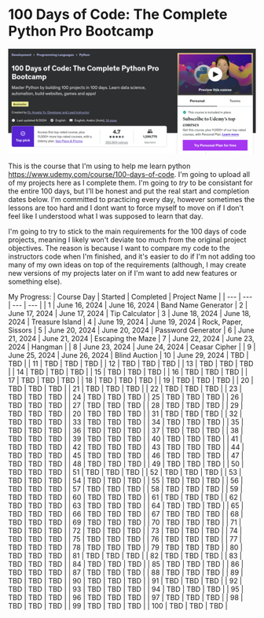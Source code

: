
# 100 Days of Code: The Complete Python Pro Bootcamp  

![100DaysOfCodeCourse](README_Files/Udemy_Course.png)  

This is the course that I'm using to help me learn python https://www.udemy.com/course/100-days-of-code. I'm going to upload all of my projects here as I complete them. I'm going to <i> try </i> to be consistant for the entire 100 days, but I'll be honest and put the real start and completion dates below. I'm committed to practicing every day, however sometimes the lessons are too hard and I dont want to force myself to move on if I don't feel like I understood what I was supposed to learn that day.

I'm going to try to stick to the main requirements for the 100 days of code projects, meaning I likely won't deviate too much from the original project objectives. The reason is because I want to compare my code to the instructors code when I'm finished, and it's easier to do if I'm not adding too many of my own ideas on top of the requirements (although, I may create new versions of my projects later on if I'm want to add new features or something else).  

My Progress:
| Course Day | Started | Completed | Project Name |
| --- | --- | --- | --- |
| 1 | June 16, 2024 | June 16, 2024 | Band Name Generator
| 2 | June 17, 2024 | June 17, 2024 | Tip Calculator
| 3 | June 18, 2024 | June 18, 2024 | Treasure Island
| 4 | June 19, 2024 | June 19, 2024 | Rock, Paper, Sissors
| 5 | June 20, 2024 | June 20, 2024 | Password Generator
| 6 | June 21, 2024 | June 21, 2024 | Escaping the Maze
| 7 | June 22, 2024  | June 23, 2024 | Hangman |
| 8 | June 23, 2024 | June 24, 2024 | Ceasar Cipher |
| 9 | June 25, 2024 | June 26, 2024 | Blind Auction
| 10 | June 29, 2024 | TBD | TBD |
| 11 | TBD | TBD | TBD |
| 12 | TBD | TBD | TBD |
| 13 | TBD | TBD | TBD |
| 14 | TBD | TBD | TBD |
| 15 | TBD | TBD | TBD |
| 16 | TBD | TBD | TBD |
| 17 | TBD | TBD | TBD |
| 18 | TBD | TBD | TBD |
| 19 | TBD | TBD | TBD |
| 20 | TBD | TBD | TBD |
| 21 | TBD | TBD | TBD |
| 22 | TBD | TBD | TBD |
| 23 | TBD | TBD | TBD |
| 24 | TBD | TBD | TBD |
| 25 | TBD | TBD | TBD |
| 26 | TBD | TBD | TBD |
| 27 | TBD | TBD | TBD |
| 28 | TBD | TBD | TBD |
| 29 | TBD | TBD | TBD |
| 20 | TBD | TBD | TBD |
| 31 | TBD | TBD | TBD |
| 32 | TBD | TBD | TBD |
| 33 | TBD | TBD | TBD |
| 34 | TBD | TBD | TBD |
| 35 | TBD | TBD | TBD |
| 36 | TBD | TBD | TBD |
| 37 | TBD | TBD | TBD |
| 38 | TBD | TBD | TBD |
| 39 | TBD | TBD | TBD |
| 40 | TBD | TBD | TBD |
| 41 | TBD | TBD | TBD |
| 42 | TBD | TBD | TBD |
| 43 | TBD | TBD | TBD |
| 44 | TBD | TBD | TBD |
| 45 | TBD | TBD | TBD |
| 46 | TBD | TBD | TBD |
| 47 | TBD | TBD | TBD |
| 48 | TBD | TBD | TBD |
| 49 | TBD | TBD | TBD |
| 50 | TBD | TBD | TBD |
| 51 | TBD | TBD | TBD |
| 52 | TBD | TBD | TBD |
| 53 | TBD | TBD | TBD |
| 54 | TBD | TBD | TBD |
| 55 | TBD | TBD | TBD |
| 56 | TBD | TBD | TBD |
| 57 | TBD | TBD | TBD |
| 58 | TBD | TBD | TBD |
| 59 | TBD | TBD | TBD |
| 60 | TBD | TBD | TBD |
| 61 | TBD | TBD | TBD |
| 62 | TBD | TBD | TBD |
| 63 | TBD | TBD | TBD |
| 64 | TBD | TBD | TBD |
| 65 | TBD | TBD | TBD |
| 66 | TBD | TBD | TBD |
| 67 | TBD | TBD | TBD |
| 68 | TBD | TBD | TBD |
| 69 | TBD | TBD | TBD |
| 70 | TBD | TBD | TBD |
| 71 | TBD | TBD | TBD |
| 72 | TBD | TBD | TBD |
| 73 | TBD | TBD | TBD |
| 74 | TBD | TBD | TBD |
| 75 | TBD | TBD | TBD |
| 76 | TBD | TBD | TBD |
| 77 | TBD | TBD | TBD |
| 78 | TBD | TBD | TBD |
| 79 | TBD | TBD | TBD |
| 80 | TBD | TBD | TBD |
| 81 | TBD | TBD | TBD |
| 82 | TBD | TBD | TBD |
| 83 | TBD | TBD | TBD |
| 84 | TBD | TBD | TBD |
| 85 | TBD | TBD | TBD |
| 86 | TBD | TBD | TBD |
| 87 | TBD | TBD | TBD |
| 88 | TBD | TBD | TBD |
| 89 | TBD | TBD | TBD |
| 90 | TBD | TBD | TBD |
| 91 | TBD | TBD | TBD |
| 92 | TBD | TBD | TBD |
| 93 | TBD | TBD | TBD |
| 94 | TBD | TBD | TBD |
| 95 | TBD | TBD | TBD |
| 96 | TBD | TBD | TBD |
| 97 | TBD | TBD | TBD |
| 98 | TBD | TBD | TBD |
| 99 | TBD | TBD | TBD |
| 100 | TBD | TBD | TBD |
